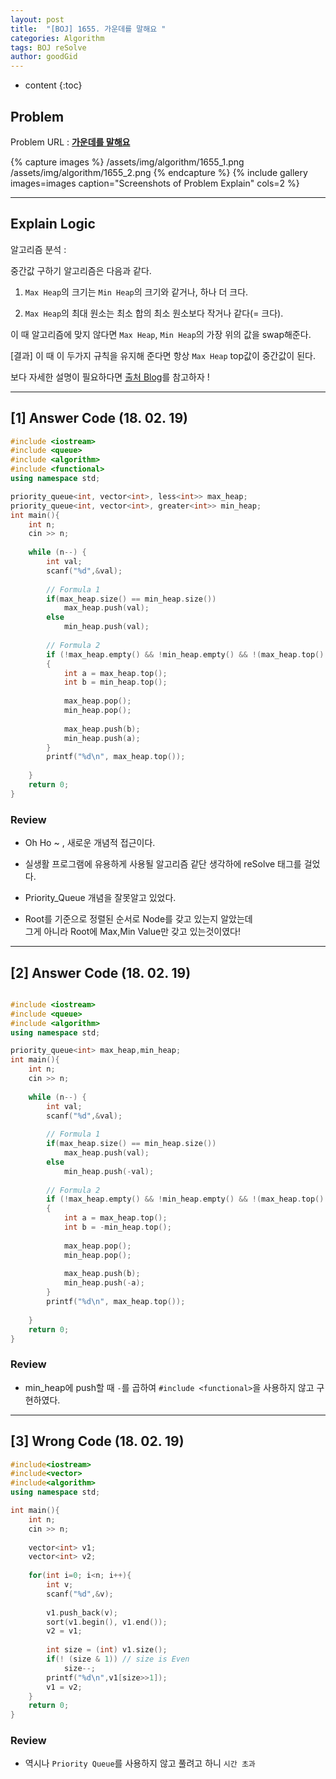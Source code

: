 ```yaml
---
layout: post
title:  "[BOJ] 1655. 가운데를 말해요 "
categories: Algorithm
tags: BOJ reSolve
author: goodGid
---
```

* content
{:toc}



## Problem 
Problem URL : **[가운데를 말해요](https://www.acmicpc.net/problem/1655)**

{% capture images %}
    /assets/img/algorithm/1655_1.png
    /assets/img/algorithm/1655_2.png
{% endcapture %}
{% include gallery images=images caption="Screenshots of Problem Explain" cols=2 %}









---

## Explain Logic


알고리즘 분석 :

중간값 구하기 알고리즘은 다음과 같다.

1. `Max Heap`의 크기는 `Min Heap`의 크기와 같거나, 하나 더 크다.

2. `Max Heap`의 최대 원소는 최소 합의 최소 원소보다 작거나 같다(= 크다).

이 때 알고리즘에 맞지 않다면 `Max Heap`, `Min Heap`의 가장 위의 값을 swap해준다.

[결과] 이 때 이 두가지 규칙을 유지해 준다면 항상 `Max Heap` top값이 중간값이 된다.

보다 자세한 설명이 필요하다면 [출처 Blog](http://www.crocus.co.kr/625)를 참고하자 !

---


## [1] Answer Code (18. 02. 19)
``` cpp
#include <iostream>
#include <queue>
#include <algorithm>
#include <functional>
using namespace std;

priority_queue<int, vector<int>, less<int>> max_heap;
priority_queue<int, vector<int>, greater<int>> min_heap;
int main(){
    int n;
    cin >> n;
    
    while (n--) {
        int val;
        scanf("%d",&val);
        
        // Formula 1
        if(max_heap.size() == min_heap.size())
            max_heap.push(val);
        else
            min_heap.push(val);
        
        // Formula 2
        if (!max_heap.empty() && !min_heap.empty() && !(max_heap.top() <= min_heap.top()))
        {
            int a = max_heap.top();
            int b = min_heap.top();
            
            max_heap.pop();
            min_heap.pop();
            
            max_heap.push(b);
            min_heap.push(a);
        }
        printf("%d\n", max_heap.top());
        
    }
    return 0;
}
```

### Review

* Oh Ho ~ , 새로운 개념적 접근이다.

* 실생활 프로그램에 유용하게 사용될 알고리즘 같단 생각하에 reSolve 태그를 걸었다.

* Priority_Queue 개념을 잘못알고 있었다.

* Root를 기준으로 정렬된 순서로 Node를 갖고 있는지 알았는데 <br> 그게 아니라 Root에 Max,Min Value만 갖고 있는것이였다!

---

## [2] Answer Code (18. 02. 19)
``` cpp

#include <iostream>
#include <queue>
#include <algorithm>
using namespace std;

priority_queue<int> max_heap,min_heap;
int main(){
    int n;
    cin >> n;
    
    while (n--) {
        int val;
        scanf("%d",&val);
        
        // Formula 1
        if(max_heap.size() == min_heap.size())
            max_heap.push(val);
        else
            min_heap.push(-val);
        
        // Formula 2
        if (!max_heap.empty() && !min_heap.empty() && !(max_heap.top() <= -min_heap.top()))
        {
            int a = max_heap.top();
            int b = -min_heap.top();
            
            max_heap.pop();
            min_heap.pop();
            
            max_heap.push(b);
            min_heap.push(-a);
        }
        printf("%d\n", max_heap.top());
        
    }
    return 0;
}
```

### Review

* min_heap에 push할 때 `-`를 곱하여 `#include <functional>`을 사용하지 않고 구현하였다.


---

## [3] Wrong Code (18. 02. 19)
``` cpp
#include<iostream>
#include<vector>
#include<algorithm>
using namespace std;

int main(){
    int n;
    cin >> n;
    
    vector<int> v1;
    vector<int> v2;
    
    for(int i=0; i<n; i++){
        int v;
        scanf("%d",&v);
        
        v1.push_back(v);
        sort(v1.begin(), v1.end());
        v2 = v1;
        
        int size = (int) v1.size();
        if(! (size & 1)) // size is Even
            size--;
        printf("%d\n",v1[size>>1]);
        v1 = v2;
    }
    return 0;
}
```

### Review

* 역시나 `Priority Queue`를 사용하지 않고 풀려고 하니 `시간 초과`
